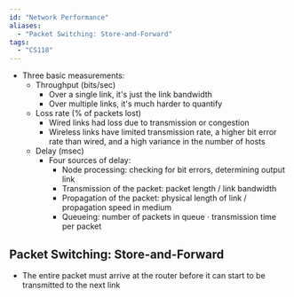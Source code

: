 ```yaml
---
id: "Network Performance"
aliases:
  - "Packet Switching: Store-and-Forward"
tags:
  - "CS118"
---
```


- Three basic measurements:
  - Throughput (bits/sec)
    - Over a single link, it's just the link bandwidth
    - Over multiple links, it's much harder to quantify
  - Loss rate (% of packets lost)
    - Wired links had loss due to transmission or congestion
    - Wireless links have limited transmission rate, a higher bit error rate
      than wired, and a high variance in the number of hosts
  - Delay (msec)
    - Four sources of delay:
      - Node processing: checking for bit errors, determining output link
      - Transmission of the packet: packet length / link bandwidth
      - Propagation of the packet: physical length of link / propagation speed
        in medium
      - Queueing: number of packets in queue $\cdot$ transmission time per
        packet

## Packet Switching: Store-and-Forward

- The entire packet must arrive at the router before it can start to be
  transmitted to the next link
